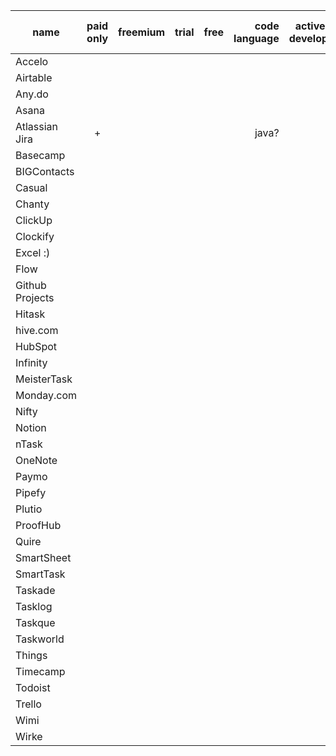 | name            | paid only | freemium | trial | free | code language | actively developed |   owner   | runs on Linux | runs on web | runs on Win | runs on Mac | open src? |
|-----------------|:---------:|:--------:|:-----:|:----:|--------------:|:------------------:|:---------:|:-------------:|-------------|-------------|-------------|-----------|
| Accelo          |           |          |       |      |               |                    |           |               |             |             |             |           |
| Airtable        |           |          |       |      |               |                    |           |               |             |             |             |           |
| Any.do          |           |          |       |      |               |                    |           |               |             |             |             |           |
| Asana           |           |          |       |      |               |                    |           |               |             |             |             |           |
| Atlassian Jira  |     +     |          |       |      |         java? |                    |           |               |             |             |             |           |
| Basecamp        |           |          |       |      |               |                    |           |               |             |             |             |           |
| BIGContacts     |           |          |       |      |               |                    |           |               |             |             |             |           |
| Casual          |           |          |       |      |               |                    |           |               |             |             |             |           |
| Chanty          |           |          |       |      |               |                    |           |               |             |             |             |           |
| ClickUp         |           |          |       |      |               |                    |           |               |             |             |             |           |
| Clockify        |           |          |       |      |               |                    |           |               |             |             |             |           |
| Excel :)        |           |          |       |      |               |                    |           |               |             |             |             |           |
| Flow            |           |          |       |      |               |                    |           |               |             |             |             |           |
| Github Projects |           |          |       |      |               |                    |           |               |             |             |             |           |
| Hitask          |           |          |       |      |               |                    |           |               |             |             |             |           |
| hive.com        |           |          |       |      |               |                    |           |               |             |             |             |           |
| HubSpot         |           |          |       |      |               |                    |           |               |             |             |             |           |
| Infinity        |           |          |       |      |               |                    |           |               |             |             |             |           |
| MeisterTask     |           |          |       |      |               |                    |           |               |             |             |             |           |
| Monday.com      |           |          |       |      |               |                    |           |               |             |             |             |           |
| Nifty           |           |          |       |      |               |                    |           |               |             |             |             |           |
| Notion          |           |          |       |      |               |                    |           |               |             |             |             |           |
| nTask           |           |          |       |      |               |                    |           |               |             |             |             |           |
| OneNote         |           |          |       |      |               |                    | Microsoft |       -       | ?           | +           | ?           |           |
| Paymo           |           |          |       |      |               |                    |           |               |             |             |             |           |
| Pipefy          |           |          |       |      |               |                    |           |               |             |             |             |           |
| Plutio          |           |          |       |      |               |                    |           |               |             |             |             |           |
| ProofHub        |           |          |       |      |               |                    |           |               |             |             |             |           |
| Quire           |           |          |       |      |               |                    |           |               |             |             |             |           |
| SmartSheet      |           |          |       |      |               |                    |           |               |             |             |             |           |
| SmartTask       |           |          |       |      |               |                    |           |               |             |             |             |           |
| Taskade         |           |          |       |      |               |                    |           |               |             |             |             |           |
| Tasklog         |           |          |       |      |               |                    |           |               |             |             |             |           |
| Taskque         |           |          |       |      |               |                    |           |               |             |             |             |           |
| Taskworld       |           |          |       |      |               |                    |           |               |             |             |             |           |
| Things          |           |          |       |      |               |                    |           |               |             |             |             |           |
| Timecamp        |           |          |       |      |               |                    |           |               |             |             |             |           |
| Todoist         |           |          |       |      |               |                    |           |               |             |             |             |           |
| Trello          |           |          |       |      |               |                    |           |               |             |             |             |           |
| Wimi            |           |          |       |      |               |                    |           |               |             |             |             |           |
| Wirke           |           |          |       |      |               |                    |           |               |             |             |             |           |

